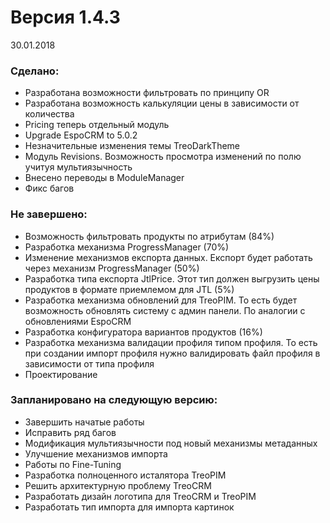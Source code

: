 # Версия 1.4.3 #
30.01.2018

### Сделано: ###
* Разработана возможности фильтровать по принципу OR
* Разработана возможность калькуляции цены в зависимости от количества
* Pricing теперь отдельный модуль
* Upgrade EspoCRM to 5.0.2
* Незначительные изменения темы TreoDarkTheme
* Модуль Revisions. Возможность просмотра изменений по полю учитуя мультиязычность
* Внесено переводы в ModuleManager
* Фикс багов

### Не завершено: ###
* Возможность фильтровать продукты по атрибутам (84%)
* Разработка механизма ProgressManager (70%)
* Изменение механизмов експорта данных. Експорт будет работать через механизм ProgressManager (50%)
* Разработка типа експорта JtlPrice. Этот тип должен выгрузить цены продуктов в формате приемлемом для JTL (5%)
* Разработка механизма обновлений для TreoPIM. То есть будет возможность обновлять систему с админ панели. По аналогии с обновлениями EspoCRM
* Разработка конфигуратора вариантов продуктов (16%)
* Разработка механизма валидации профиля типом профиля. То есть при создании импорт профиля нужно валидировать файл профиля в зависимости от типа профиля
* Проектирование

### Запланировано на следующую версию: ###
* Завершить начатые работы
* Исправить ряд багов
* Модификация мультиязычности под новый механизмы метаданных
* Улучшение механизмов импорта
* Работы по Fine-Tuning
* Разработка полноценного исталятора TreoPIM
* Решить архитектурную проблему TreoCRM
* Разработать дизайн логотипа для TreoCRM и TreoPIM
* Разработать тип импорта для импорта картинок